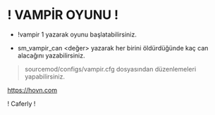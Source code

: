 # ! VAMPİR OYUNU !


- !vampir 1 yazarak oyunu başlatabilirsiniz.
 
- sm_vampir_can <değer> yazarak her birini öldürdüğünde kaç can alacağını yazabilirsiniz.

> sourcemod/configs/vampir.cfg dosyasından düzenlemeleri yapabilirsiniz.


https://hovn.com

! Caferly !
